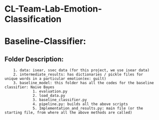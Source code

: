 # CL-Team-Lab-Emotion-Classification

# Baseline-Classifier: 
  ## Folder Description:
    	1. data: isear, ssec data (for this project, we use isear data)
    	2. intermediate_results: has dictionaries / pickle files for unique words in a particular emotion(ex: guilt)
   		3. baseline_model: this folder has all the codes for the baseline classifier: Naive Bayes
				 1. evaluation.py
				 2. load_data.py
				 3. baseline_classifier.py
				 4. pipeline.py: builds all the above scripts
				 5. Implementation_and_results.py: main file (or the starting file, from where all the above methods are called)
